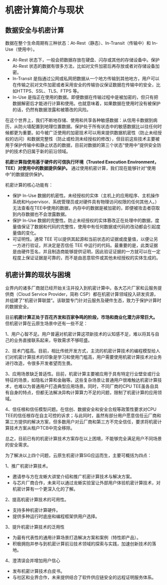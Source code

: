 # 机密计算简介与现状

## 数据安全与机密计算

数据在整个生命周期有三种状态：At-Rest（静态）、In-Transit（传输中）和 In-Use（使用中）。
- At-Rest 状态下，一般会把数据存放在硬盘、闪存或其他的存储设备中。保护 At-Rest 状态的数据有很多方法，比如对文件加密后再存放或者对存储设备加密。
- In-Transit 是指通过公网或私网把数据从一个地方传输到其他地方，用户可以在传输之前对文件加密或者采用安全的传输协议保证数据在传输中的安全，比如HTTPS、SSL、TLS、FTPS 等。
- In-Use 是指正在使用的数据。即便数据在传输过程中是被加密的，但只有把数据解密后才能进行计算和使用。也就意味着，如果数据在使用时没有被保护的话，仍然有数据泄露和被篡改的风险。

在这个世界上，我们不断地存储、使用和共享各种敏感数据：从信用卡数据到病历，从防火墙配置到地理位置数据。保护处于所有状态中的敏感数据比以往任何时候都更为重要。如今被广泛使用的加密技术可以用来提供数据机密性（防止未经授权的访问）和数据完整性（防止或检测未经授权的修改），但目前这些技术主要被用于保护传输中和静止状态的数据，目前对数据的第三个状态“使用中”提供安全防护的技术仍旧属于新的前沿领域。

**机密计算指使用基于硬件的可信执行环境（Trusted Execution Environment，TEE）对使用中的数据提供保护。** 通过使用机密计算，我们现在能够针对“使用中”的数据提供保护。

机密计算的核心功能有：

- 保护 In-Use 数据的机密性。未经授权的实体（主机上的应用程序、主机操作系统和Hypervisor、系统管理员或对硬件具有物理访问权限的任何其他人。）无法查看在TEE中使用的数据，内存中的数据是被加密的，即便被攻击者窃取到内存数据也不会泄露数据。
- 保护 In-Use 数据的完整性。防止未经授权的实体篡改正在处理中的数据，度量值保证了数据和代码的完整性，使用中有任何数据或代码的改动都会引起度量值的变化。
- 可证明性。通常 TEE 可以提供其起源和当前状态的证据或度量值，以便让另一方进行验证，并决定是否信任 TEE 中运行的代码。最重要的是，此类证据是由硬件签名，并且制造商能够提供证明，因此验证证据的一方就可以在一定程度上保证证据是可靠的，而不是由恶意软件或其他未经授权的实体生成的。

## 机密计算的现状与困境

业界内的诸多厂商就已经开始关注并投入到机密计算中。各大芯片厂家和云服务提供商（Cloud Service Provider，简称 CSP）都在机密计算领域投入研发资源，并组建了“机密计算联盟”。该联盟专门针对云服务及硬件生态，致力于保护计算时的数据安全。

目前**机密计算正处于百花齐发和百家争鸣的阶段，市场和商业化潜力非常巨大。** 但机密计算在云原生场景中还有一些不足：

1、用户心智不足。用户普遍对机密计算这项新技术的认知感不足，难以将其与自己的业务直接联系起来，导致需求不够旺盛。

2、技术门槛高。目前，相比传统开发方式，主流的机密计算技术的编程模型给人们对机密计算技术的印象是学习和使用门槛高，用户需要使用机密计算技术对业务进行改造，令很多开发者望而生畏。

3、应用场景缺乏普适性。目前，机密计算主要被应用于具有特定行业壁垒或行业特征的场景，如隐私计算和金融等。这些复杂场景让普通用户很难触达机密计算技术，也难以为普通用户打造典型应用场景。同时，不同厂商的CPU TEE虽各自具有自身的特点，但都无法解决异构计算算力不足的问题，限制了机密计算的应用领域。

4、信任根和信任模型问题。在信创、数据安全和安全合规等政策性要求对CPU TEE的信任根存在自主可控的诉求；与此同时，虽然有部分用户愿意信任云厂商和第三方提供的解决方案，但多数用户对云厂商和第三方不完全信任，要求将机密计算技术方案从租户TCB中完全移除。

总之，目前已有的机密计算技术方案存在以上困境，不能够完全满足用户不同场景的安全需求。

为了解决以上四个问题，云原生机密计算SIG应运而生，主要可概括为四点：

1、推广机密计算技术。

- 邀请参与方在龙蜥大讲堂介绍和推广机密计算技术与解决方案。
- 与芯片厂商合作，未来可以通过龙蜥实验室让外部用户体验机密计算技术，对机密计算有一个更深入化的了解。

2、提高机密计算技术的可用性。

- 支持多种机密计算硬件。
- 提供多种运行时底座和编程框架供用户选择。

3、提升机密计算技术的泛用性

- 为最有代表性的通用计算场景打造解决方案和案例（特性即产品）。
- 积极拥抱并参与到机密计算前沿技术领域的探索与实践，加速创新技术的落地。

4、澄清误会并增加用户信心

- 发布机密计算技术白皮书。
- 与社区和业界合作，未来提供结合了软件供应链安全的远程证明服务体系。
